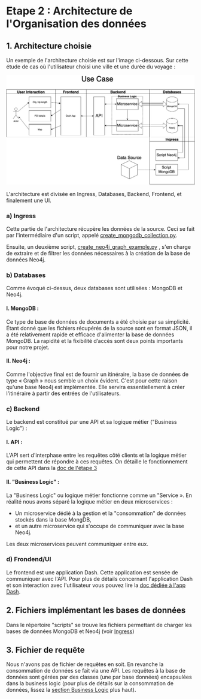 # Etape 2 : Architecture de l'Organisation des données

## 1. Architecture choisie
Un exemple de l'architecture choisie est sur l'image ci-dessous. Sur cette étude de cas où l'utilisateur choisi une ville et une durée du voyage :

![Itinerary Use Case][def]

L'architecture est divisée en Ingress, Databases, Backend, Frontend, et finalement une UI.

### a) Ingress
Cette partie de l'architecture récupère les données de la source. Ceci se fait par l'intermédiaire d'un script, appelé [create_mongodb_collection.py][def3]. 

Ensuite, un deuxième script, [create_neo4j_graph_example.py][def4] , s'en charge de extraire et de filtrer les données nécessaires à la création de la base de données Neo4j.

### b) Databases
Comme évoqué ci-dessus, deux databases sont utilisées : MongoDB et Neo4j.

#### I. MongoDB : 
Ce type de base de données de documents a été choisie par sa simplicité. Étant donné que les fichiers récupérés de la source sont en format JSON, il a été relativement rapide et efficace d'alimenter la base de données MongoDB. La rapidité et la fixibilité d’accès sont deux points importants pour notre projet.

#### II. Neo4j :
Comme l'objective final est de fournir un itinéraire, la base de données de type « Graph » nous semble un choix évident. C'est pour cette raison qu'une base Neo4j est implémentée. Elle servira essentiellement à créer l'itinéraire à partir des entrées de l'utilisateurs.

### c) Backend
Le backend est constitué par une API et sa logique métier ("Business Logic") :

#### I. API :
L'API sert d'interphase entre les requêtes côté clients et la logique métier qui permettent de répondre à ces requêtes. On détaille le fonctionnement de cette API dans la [doc de l'étape 3][def6]

#### II. "Business Logic" :
La "Business Logic" ou logique métier fonctionne comme un "Service ». En réalité nous avons séparé la logique métier en deux microservices :
* Un microservice dédié à la gestion et la "consommation" de données stockés dans la base MongDB,
* et un autre microservice qui s'occupe de communiquer avec la base Neo4j.  

Les deux microservices peuvent communiquer entre eux.

### d) Frondend/UI
Le frontend est une application Dash. Cette application est sensée de communiquer avec l'API. Pour plus de détails concernant l'application Dash et son interaction avec l'utilisateur vous pouvez lire la [doc dédiée à l'app Dash][def7].

## 2. Fichiers implémentant les bases de données
Dans le répertoire "scripts" se trouve les fichiers permettant de charger les bases de données MongoDB et Neo4j (voir [Ingress][def5])

## 3. Fichier de requête
Nous n'avons pas de fichier de requêtes en soit. En revanche la consommation de données se fait via une API. Les requêtes à la base de données sont gérées par des classes (une par base données) encapsulées dans la business logic (pour plus de détails sur la consommation de données, lissez la [section Business Logic][def2] plus haut).

[def]: ./images/Intinerary_use_case_2.jpg
[def2]: #ii-business-logic
[def3]: ../scripts/create_mongodb_collection.py
[def4]: ../scripts/create_neo4j_graph_example.py
[def5]: #a-ingress
[def6]: ./etape3.md
[def7]: ../src/dashapp/README.md